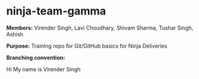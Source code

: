 # ninja-team-gamma

**Members:** Virender Singh, Lavi Choudhary, Shivam Sharma, Tushar Singh, Ashish  

**Purpose:** Training repo for Git/GitHub basics for Ninja Deliveries  

**Branching convention:**

Hi My name is Virender Singh